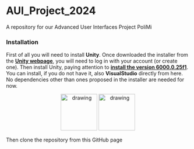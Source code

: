 # AUI_Project_2024
A repository for our Advanced User Interfaces Project PoliMi


### Installation
First of all you will need to install __Unity__. Once downloaded the installer from the [__Unity webpage__](https://unity.com/download), you will need to log in with your account (or create one). Then install Unity, paying attention to <ins>__install the version 6000.0.25f1__</ins>. You can install, if you do not have it,  also __VisualStudio__ directly from here. No dependencies other than ones proposed in the installer are needed for now. 
<p align="center">
<img src="https://encrypted-tbn0.gstatic.com/images?q=tbn:ANd9GcSG1Grii7CclN2rQzJ_IRGOb8zx-GrlvU-gHA&s" alt="drawing" height="100"/>  <img src="https://upload.wikimedia.org/wikipedia/commons/thumb/2/2c/Visual_Studio_Icon_2022.svg/2048px-Visual_Studio_Icon_2022.svg.png" alt="drawing" height="100"/>

</p>

Then clone the repository from this GitHub page
